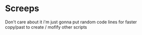 # Screeps


Don't care about it i'm just gonna put random code lines  for faster copy/past  to create / mofify other scripts
